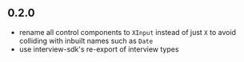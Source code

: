 ## 0.2.0

- rename all control components to `XInput` instead of just `X` to avoid colliding with inbuilt names such as `Date`
- use interview-sdk's re-export of interview types